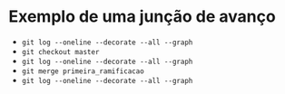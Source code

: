 Exemplo de uma junção de avanço
===============================

- `git log --oneline --decorate --all --graph`
- `git checkout master`
- `git log --oneline --decorate --all --graph`
- `git merge primeira_ramificacao`
- `git log --oneline --decorate --all --graph`

